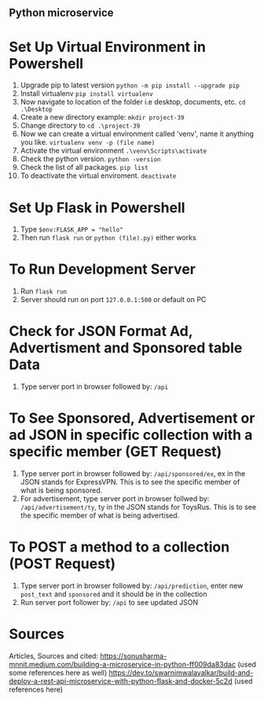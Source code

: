 ## Python microservice

# Set Up Virtual Environment in Powershell
1) Upgrade pip to latest version `python -m pip install --upgrade pip`
2) Install virtualenv `pip install virtualenv`
3) Now navigate to location of the folder i.e desktop, documents, etc. `cd .\Desktop`
4) Create a new directory example: `mkdir project-39`
5) Change directory to `cd .\project-39`
6) Now we can create a virtual environment called 'venv', name it anything you like. `virtualenv venv -p (file name)`
7) Activate the virtual environment `.\venv\Scripts\activate`
8) Check the python version. `python -version`
9) Check the list of all packages. `pip list`
10) To deactivate the virtual enviroment. `deactivate`

# Set Up Flask in Powershell 
1) Type `$env:FLASK_APP = "hello"`
2) Then run `flask run` or `python (file).py)` either works 

# To Run Development Server 
1) Run `flask run` 
2) Server should run on port `127.0.0.1:500` or default on PC

# Check for JSON Format Ad, Advertisment and Sponsored table Data
1) Type server port in browser followed by: `/api`

# To See Sponsored, Advertisement or ad JSON in specific collection with a specific member (GET Request)
1) Type server port in browser followed by: `/api/sponsored/ex`, ex in the JSON stands for ExpressVPN. This is to see the specific member of what is being sponsored.
2) For advertisement, type server port in browser follwed by: `/api/advertisement/ty`, ty in the JSON stands for ToysRus. This is to see the specific member of what is being advertised.

# To POST a method to a collection (POST Request)
1) Type server port in browser followed by: `/api/prediction`, enter new `post_text` and `sponsored` and it should be in the collection 
2) Run server port follower by: `/api` to see updated JSON 

# Sources
Articles, Sources and cited: 
https://sonusharma-mnnit.medium.com/building-a-microservice-in-python-ff009da83dac (used some references here as well)
https://dev.to/swarnimwalavalkar/build-and-deploy-a-rest-api-microservice-with-python-flask-and-docker-5c2d (used references here)
